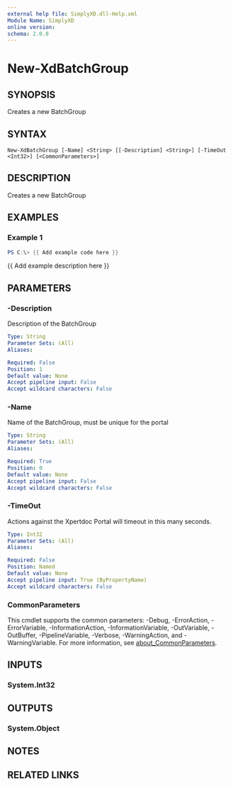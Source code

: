 ```yaml
---
external help file: SimplyXD.dll-Help.xml
Module Name: SimplyXD
online version:
schema: 2.0.0
---
```


# New-XdBatchGroup

## SYNOPSIS
Creates a new BatchGroup

## SYNTAX

```
New-XdBatchGroup [-Name] <String> [[-Description] <String>] [-TimeOut <Int32>] [<CommonParameters>]
```

## DESCRIPTION
Creates a new BatchGroup

## EXAMPLES

### Example 1
```powershell
PS C:\> {{ Add example code here }}
```

{{ Add example description here }}

## PARAMETERS

### -Description
Description of the BatchGroup

```yaml
Type: String
Parameter Sets: (All)
Aliases:

Required: False
Position: 1
Default value: None
Accept pipeline input: False
Accept wildcard characters: False
```

### -Name
Name of the BatchGroup, must be unique for the portal

```yaml
Type: String
Parameter Sets: (All)
Aliases:

Required: True
Position: 0
Default value: None
Accept pipeline input: False
Accept wildcard characters: False
```

### -TimeOut
Actions against the Xpertdoc Portal will timeout in this many seconds.

```yaml
Type: Int32
Parameter Sets: (All)
Aliases:

Required: False
Position: Named
Default value: None
Accept pipeline input: True (ByPropertyName)
Accept wildcard characters: False
```

### CommonParameters
This cmdlet supports the common parameters: -Debug, -ErrorAction, -ErrorVariable, -InformationAction, -InformationVariable, -OutVariable, -OutBuffer, -PipelineVariable, -Verbose, -WarningAction, and -WarningVariable. For more information, see [about_CommonParameters](http://go.microsoft.com/fwlink/?LinkID=113216).

## INPUTS

### System.Int32

## OUTPUTS

### System.Object
## NOTES

## RELATED LINKS
